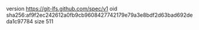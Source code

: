 version https://git-lfs.github.com/spec/v1
oid sha256:af9f2ec242612a0fb9cb9608427742179e79a3e8bdf2d63bad692deda1c97784
size 511
